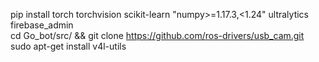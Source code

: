 pip install torch torchvision scikit-learn "numpy>=1.17.3,<1.24" ultralytics firebase_admin</br>
cd Go_bot/src/ && git clone https://github.com/ros-drivers/usb_cam.git</br>
sudo apt-get install v4l-utils<br>
